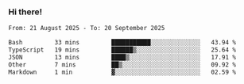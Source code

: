 ### Hi there!

<!--START_SECTION:waka-->

```txt
From: 21 August 2025 - To: 20 September 2025

Bash         33 mins         ███████████░░░░░░░░░░░░░░   43.94 %
TypeScript   19 mins         ██████▒░░░░░░░░░░░░░░░░░░   25.64 %
JSON         13 mins         ████▒░░░░░░░░░░░░░░░░░░░░   17.91 %
Other        7 mins          ██▒░░░░░░░░░░░░░░░░░░░░░░   09.92 %
Markdown     1 min           ▓░░░░░░░░░░░░░░░░░░░░░░░░   02.59 %
```

<!--END_SECTION:waka-->
